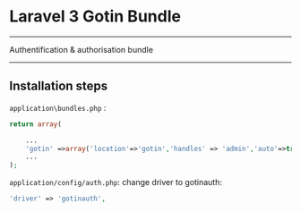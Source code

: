 # Laravel 3 Gotin Bundle

---

Authentification & authorisation bundle

---

## Installation steps

``application\bundles.php`` :

```php
return array(

	...
	'gotin' =>array('location'=>'gotin','handles' => 'admin','auto'=>true),
	...
);
```

``application/config/auth.php``:
change driver to gotinauth:
```php
'driver' => 'gotinauth',
```
